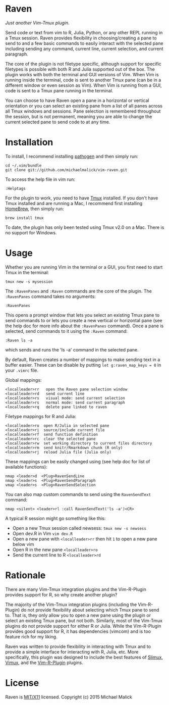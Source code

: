 Raven
=====

*Just another Vim-Tmux plugin.*

Send code or text from vim to R, Julia, Python, or any other REPL running in a
Tmux session. Raven provides flexibility in choosing/creating a pane to send
to and a few basic commands to easily interact with the selected pane including
sending any command, current line, current selection, and current paragraph.

The core of the plugin is not filetype specific, although support for specific
filetypes is possible with both R and Julia supported out of the box. The plugin
works with both the terminal and GUI versions of Vim. When Vim is running inside
the terminal, code is sent to another Tmux pane (can be in a different window or
even session as Vim). When Vim is running from a GUI, code is sent to a Tmux
pane running in the terminal. 

You can choose to have Raven open a pane in a horizontal or vertical orientation
or you can select an existing pane from a list of all panes across all Tmux
windows and sessions. Pane selection is remembered throughout the session, but
is not permanent, meaning you are able to change the current selected pane to
send code to at any time.



Installation
============
To install, I recommend installing
[pathogen](https://github.com/tpope/vim-pathogen) and then simply run:

    cd ~/.vim/bundle
    git clone git://github.com/michaelmalick/vim-raven.git

To access the help file in vim run:

    :Helptags

For the plugin to work, you need to have [Tmux](http://tmux.sourceforge.net/)
installed. If you don't have Tmux installed and are running a Mac, I recommend
first installing [HomeBrew](http://brew.sh/), then simply run:

    brew install tmux

To date, the plugin has only been tested using Tmux v2.0 on a Mac. There is
no support for Windows.



Usage
=====
Whether you are running Vim in the terminal or a GUI, you first need to start
Tmux in the terminal:

    tmux new -s mysession

The `:RavenPanes` and `:Raven` commands are the core of the plugin. The
`:RavenPanes` command takes no arguments:

    :RavenPanes

This opens a prompt window that lets you select an existing Tmux pane to send
commands to or lets you create a new vertical or horizontal pane (see the help
doc for more info about the `:RavenPanes` command). Once a pane is selected,
send commands to it using the `:Raven` command:

    :Raven ls -a

which sends and runs the 'ls -a' command in the selected pane.


By default, Raven creates a number of mappings to make sending text in a buffer
easier. These can be disable by putting `let g:raven_map_keys = 0` in your
`.vimrc` file.

Global mappings:

    <localleader>rr   open the Raven pane selection window
    <localleader>rd   send current line
    <localleader>rs   visual mode: send current selection
    <localleader>rs   normal mode: send current paragraph
    <localleader>rq   delete pane linked to raven

Filetype mappings for R and Julia:

    <localleader>ro  open R/Julia in selected pane
    <localleader>ri  source/include current file
    <localleader>rf  send function definition
    <localleader>rc  clear the selected pane
    <localleader>rw  set working directory to current files directory
    <localleader>rm  send knitr/Rmarkdown chunk (R only)
    <localleader>rj  reload Julia file (Julia only)

These mappings can be easily changed using (see help doc for list of available
functions):

    nmap <leader>d  <Plug>RavenSendLine
    nmap <leader>s  <Plug>RavenSendParagraph
    vmap <leader>s  <Plug>RavenSendSelection

You can also map custom commands to send using the `RavenSendText` command:

    nmap <silent> <leader>rl :call RavenSendText('ls -a')<CR>

A typical R session might go something like this:
  - Open a new Tmux session called newsess: `tmux new -s newsess`
  - Open dev.R in Vim `vim dev.R`
  - Open a new pane with `<localleader>rr` then hit `1` to open a new pane below
    vim
  - Open R in the new pane `<localleader>ro`
  - Send the current line to R `<localleader>rd`


Rationale
=========
There are many Vim-Tmux integration plugins and the Vim-R-Plugin provides
support for R, so why create another plugin? 

The majority of the Vim-Tmux integration plugins (including the Vim-R-Plugin) do
not provide flexibility about selecting which Tmux pane to send to. That is,
they only allow you to open a new pane using the plugin or select an existing
Tmux pane, but not both. Similarly, most of the Vim-Tmux plugins do not provide
support for either R or Julia. While the Vim-R-Plugin provides good support
for R, it has dependencies (vimcom) and is too feature rich for my liking.

Raven was written to provide flexibility in interacting with Tmux and to provide
a simple interface for interacting with R, Julia, etc. More specifically, this
plugin was designed to include the best features of
[Slimux](https://github.com/epeli/slimux),
[Vimux](https://github.com/benmills/vimux), and the
[Vim-R-Plugin](https://github.com/jcfaria/Vim-R-plugin) plugins.


License
=======
Raven is [MIT/X11](http://opensource.org/licenses/MIT) licensed.
Copyright (c) 2015 Michael Malick

